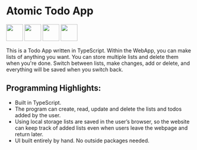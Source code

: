 # Atomic Todo App

<p align="left">
<img src="https://cdn.jsdelivr.net/gh/devicons/devicon/icons/javascript/javascript-original.svg" height="45" width="45" />
<img src="https://cdn.jsdelivr.net/gh/devicons/devicon/icons/typescript/typescript-original.svg" height="45" width="45" />
<img src="https://cdn.jsdelivr.net/gh/devicons/devicon/icons/css3/css3-original.svg" height="45" width="45" />
<img src="https://cdn.jsdelivr.net/gh/devicons/devicon/icons/html5/html5-original.svg" height="45" width="45" />
</p>
This is a Todo App written in TypeScript.
Within the WebApp, you can make lists of anything you want. 
You can store multiple lists and delete them when you're done.
Switch between lists, make changes, add or delete, and everything will be saved when you switch back.

## Programming Highlights:

- Built in TypeScript.
- The program can create, read, update and delete the lists and todos added by the user.
- Using local storage lists are saved in the user’s browser, so the website can keep track of added lists even when users leave the webpage and return later.
- UI built entirely by hand. No outside packages needed.
